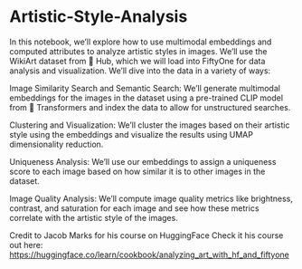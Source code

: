 # Artistic-Style-Analysis

In this notebook, we’ll explore how to use multimodal embeddings and computed attributes to analyze artistic styles in images. We’ll use the WikiArt dataset from 🤗 Hub, which we will load into FiftyOne for data analysis and visualization. We’ll dive into the data in a variety of ways:

Image Similarity Search and Semantic Search: We’ll generate multimodal embeddings for the images in the dataset using a pre-trained CLIP model from 🤗 Transformers and index the data to allow for unstructured searches.

Clustering and Visualization: We’ll cluster the images based on their artistic style using the embeddings and visualize the results using UMAP dimensionality reduction.

Uniqueness Analysis: We’ll use our embeddings to assign a uniqueness score to each image based on how similar it is to other images in the dataset.

Image Quality Analysis: We’ll compute image quality metrics like brightness, contrast, and saturation for each image and see how these metrics correlate with the artistic style of the images.

Credit to Jacob Marks for his course on HuggingFace
Check it his course out here: https://huggingface.co/learn/cookbook/analyzing_art_with_hf_and_fiftyone
